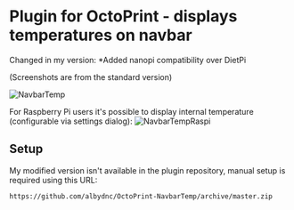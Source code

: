 # Plugin for OctoPrint - displays temperatures on navbar

Changed in my version:
*Added nanopi compatibility over DietPi

(Screenshots are from the standard version)


![NavbarTemp](navbar.png?raw=true) 

For Raspberry Pi users it's possible to display internal temperature (configurable via settings dialog):
![NavbarTempRaspi](navbar_raspi.png?raw=true) 



## Setup
My modified version isn't available in the plugin repository, manual setup is required using this URL:

    https://github.com/albydnc/OctoPrint-NavbarTemp/archive/master.zip
